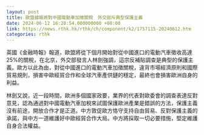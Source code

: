 ```yaml
---
layout: post
title: 歐盟據報將對中國電動車加徵關稅　外交部斥典型保護主義
date: 2024-06-12 16:28:54.000000000 +08:00
link: https://news.rthk.hk/rthk/ch/component/k2/1757115-20240612.htm
categories: rthk
---
```


英國《金融時報》報道，歐盟將從下個月開始對從中國進口的電動汽車徵收高達25%的關稅，在北京，外交部發言人林劍強調，這宗反補貼調查是典型的保護主義。歐方以此為由，對從中國進口的電動汽車加徵關稅，違背市場經濟原則和國際貿易規則，損害中歐經貿合作和全球汽車產供鏈的穩定，最終也會損害歐洲自身的利益。

林劍又說，近一段時間，歐洲多個國家政要，業界的代表對歐委會的調查表達反對意見，認為通過對中國電動汽車加稅來試圖保護歐洲產業是錯誤的方法，保護主義沒有前途，開放合作才是正道。中方敦促歐方恪守支持自由貿易、反對保護主義的承諾，與中方一道維護好中歐經貿合作大局。中方將採取一切必要措施，堅定維護自身合法權益。
